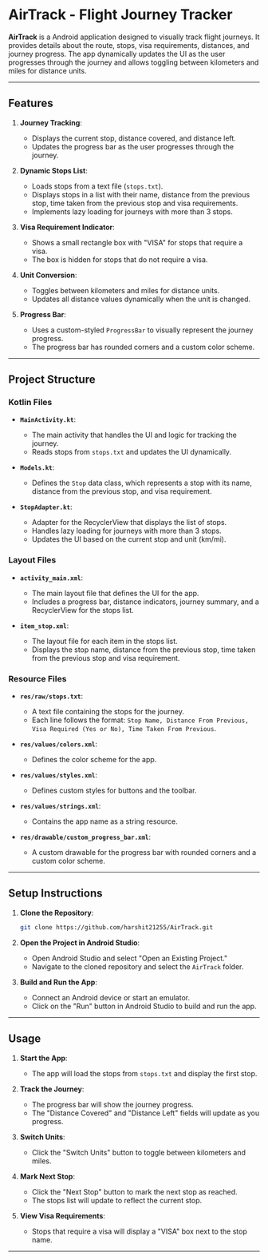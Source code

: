 
# AirTrack - Flight Journey Tracker

**AirTrack** is a Android application designed to visually track flight journeys. It provides details about the route, stops, visa requirements, distances, and journey progress. The app dynamically updates the UI as the user progresses through the journey and allows toggling between kilometers and miles for distance units.

---

## Features

1. **Journey Tracking**:
   - Displays the current stop, distance covered, and distance left.
   - Updates the progress bar as the user progresses through the journey.

2. **Dynamic Stops List**:
   - Loads stops from a text file (`stops.txt`).
   - Displays stops in a list with their name, distance from the previous stop, time taken from the previous stop and visa requirements.
   - Implements lazy loading for journeys with more than 3 stops.

3. **Visa Requirement Indicator**:
   - Shows a small rectangle box with "VISA" for stops that require a visa.
   - The box is hidden for stops that do not require a visa.

4. **Unit Conversion**:
   - Toggles between kilometers and miles for distance units.
   - Updates all distance values dynamically when the unit is changed.

5. **Progress Bar**:
   - Uses a custom-styled `ProgressBar` to visually represent the journey progress.
   - The progress bar has rounded corners and a custom color scheme.

---

## Project Structure

### Kotlin Files
- **`MainActivity.kt`**:
  - The main activity that handles the UI and logic for tracking the journey.
  - Reads stops from `stops.txt` and updates the UI dynamically.

- **`Models.kt`**:
  - Defines the `Stop` data class, which represents a stop with its name, distance from the previous stop, and visa requirement.

- **`StopAdapter.kt`**:
  - Adapter for the RecyclerView that displays the list of stops.
  - Handles lazy loading for journeys with more than 3 stops.
  - Updates the UI based on the current stop and unit (km/mi).

### Layout Files
- **`activity_main.xml`**:
  - The main layout file that defines the UI for the app.
  - Includes a progress bar, distance indicators, journey summary, and a RecyclerView for the stops list.

- **`item_stop.xml`**:
  - The layout file for each item in the stops list.
  - Displays the stop name, distance from the previous stop, time taken from the previous stop and visa requirement.

### Resource Files
- **`res/raw/stops.txt`**:
  - A text file containing the stops for the journey.
  - Each line follows the format: `Stop Name, Distance From Previous, Visa Required (Yes or No), Time Taken From Previous`.

- **`res/values/colors.xml`**:
  - Defines the color scheme for the app.

- **`res/values/styles.xml`**:
  - Defines custom styles for buttons and the toolbar.

- **`res/values/strings.xml`**:
  - Contains the app name as a string resource.

- **`res/drawable/custom_progress_bar.xml`**:
  - A custom drawable for the progress bar with rounded corners and a custom color scheme.

---

## Setup Instructions

1. **Clone the Repository**:
   ```bash
   git clone https://github.com/harshit21255/AirTrack.git
   ```

2. **Open the Project in Android Studio**:
   - Open Android Studio and select "Open an Existing Project."
   - Navigate to the cloned repository and select the `AirTrack` folder.

3. **Build and Run the App**:
   - Connect an Android device or start an emulator.
   - Click on the "Run" button in Android Studio to build and run the app.

---

## Usage

1. **Start the App**:
   - The app will load the stops from `stops.txt` and display the first stop.

2. **Track the Journey**:
   - The progress bar will show the journey progress.
   - The "Distance Covered" and "Distance Left" fields will update as you progress.

3. **Switch Units**:
   - Click the "Switch Units" button to toggle between kilometers and miles.

4. **Mark Next Stop**:
   - Click the "Next Stop" button to mark the next stop as reached.
   - The stops list will update to reflect the current stop.

5. **View Visa Requirements**:
   - Stops that require a visa will display a "VISA" box next to the stop name.

---

